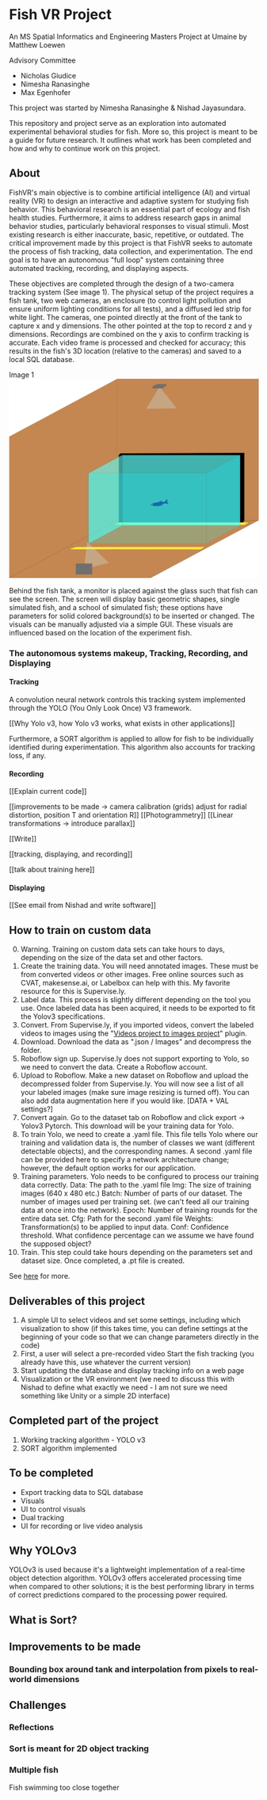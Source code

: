 # Fish VR Project

An MS Spatial Informatics and Engineering Masters Project at Umaine by Matthew Loewen

Advisory Committee

- Nicholas Giudice
- Nimesha Ranasinghe
- Max Egenhofer

This project was started by Nimesha Ranasinghe & Nishad Jayasundara.

This repository and project serve as an exploration into automated experimental behavioral studies for fish. More so, this project is meant to be a guide for future research. It outlines what work has been completed and how and why to continue work on this project.

## About

FishVR's main objective is to combine artificial intelligence (AI) and virtual reality (VR) to design an interactive and adaptive system for studying fish behavior. This behavioral research is an essential part of ecology and fish health studies. Furthermore, it aims to address research gaps in animal behavior studies, particularly behavioral responses to visual stimuli. Most existing research is either inaccurate, basic, repetitive, or outdated. The critical improvement made by this project is that FishVR seeks to automate the process of fish tracking, data collection, and experimentation. The end goal is to have an autonomous "full loop" system containing three automated tracking, recording, and displaying aspects.

These objectives are completed through the design of a two-camera tracking system (See image 1). The physical setup of the project requires a fish tank, two web cameras, an enclosure (to control light pollution and ensure uniform lighting conditions for all tests), and a diffused led strip for white light. The cameras, one pointed directly at the front of the tank to capture x and y dimensions. The other pointed at the top to record z and y dimensions. Recordings are combined on the y axis to confirm tracking is accurate. Each video frame is processed and checked for accuracy; this results in the fish's 3D location (relative to the cameras) and saved to a local SQL database.

Image 1
![Image 1 - Physical setup of fishVR](https://github.com/mattdoescode/FishProject/blob/master/frame%20differencing/graphics/illustration_without_dimensions.jpg)

Behind the fish tank, a monitor is placed against the glass such that fish can see the screen. The screen will display basic geometric shapes, single simulated fish, and a school of simulated fish; these options have parameters for solid colored background(s) to be inserted or changed. The visuals can be manually adjusted via a simple GUI. These visuals are influenced based on the location of the experiment fish.

### The autonomous systems makeup, Tracking, Recording, and Displaying

#### Tracking

A convolution neural network controls this tracking system implemented through the YOLO (You Only Look Once) V3 framework.

[[Why Yolo v3, how Yolo v3 works, what exists in other applications]]

Furthermore, a SORT algorithm is applied to allow for fish to be individually identified during experimentation. This algorithm also accounts for tracking loss, if any.

#### Recording

[[Explain current code]]

[[improvements to be made -> camera calibration (grids) adjust for radial distortion, position T and orientation R]]
[[Photogrammetry]]
[[Linear transformations -> introduce parallax]]

[[Write]]

[[tracking, displaying, and recording]]

[[talk about training here]]

#### Displaying

[[See email from Nishad and write software]]

## How to train on custom data

0. Warning. Training on custom data sets can take hours to days, depending on the size of the data set and other factors.
1. Create the training data. You will need annotated images. These must be from converted videos or other images. Free online sources such as CVAT, makesense.ai, or Labelbox can help with this. My favorite resource for this is Supervise.ly.
2. Label data. This process is slightly different depending on the tool you use. Once labeled data has been acquired, it needs to be exported to fit the Yolov3 specifications.
3. Convert. From Supervise.ly, if you imported videos, convert the labeled videos to images using the "[Videos project to images project](https://app.supervise.ly/ecosystem/apps/supervisely-ecosystem%2Fturn-video-project-into-images)" plugin.
4. Download. Download the data as ".json / Images" and decompress the folder.
5. Roboflow sign up. Supervise.ly does not support exporting to Yolo, so we need to convert the data. Create a Roboflow account.
6. Upload to Roboflow. Make a new dataset on Roboflow and upload the decompressed folder from Supervise.ly. You will now see a list of all your labeled images (make sure image resizing is turned off). You can also add data augmentation here if you would like. [DATA + VAL settings?]
7. Convert again. Go to the dataset tab on Roboflow and click export -> Yolov3 Pytorch. This download will be your training data for Yolo.
8. To train Yolo, we need to create a .yaml file. This file tells Yolo where our training and validation data is, the number of classes we want (different detectable objects), and the corresponding names. A second .yaml file can be provided here to specify a network architecture change; however, the default option works for our application.
9. Training parameters. Yolo needs to be configured to process our training data correctly.
   Data: The path to the .yaml file
   Img: The size of training images (640 x 480 etc.)
   Batch: Number of parts of our dataset. The number of images used per training set. (we can't feed all our training data at once into the network).
   Epoch: Number of training rounds for the entire data set.
   Cfg: Path for the second .yaml file
   Weights: Transformation(s) to be applied to input data.
   Conf: Confidence threshold. What confidence percentage can we assume we have found the supposed object?
10. Train. This step could take hours depending on the parameters set and dataset size. Once completed, a .pt file is created.

See [here](https://github.com/ultralytics/yolov3/wiki/Train-Custom-Data) for more.

## Deliverables of this project

1. A simple UI to select videos and set some settings, including which visualization to show (if this takes time, you can define settings at the beginning of your code so that we can change parameters directly in the code)
2. First, a user will select a pre-recorded video
   Start the fish tracking (you already have this, use whatever the current version)
3. Start updating the database and display tracking info on a web page
4. Visualization or the VR environment (we need to discuss this with Nishad to define what exactly we need - I am not sure we need something like Unity or a simple 2D interface)

## Completed part of the project

1. Working tracking algorithm - YOLO v3
2. SORT algorithm implemented

## To be completed

- Export tracking data to SQL database
- Visuals
- UI to control visuals
- Dual tracking
- UI for recording or live video analysis

## Why YOLOv3

YOLOv3 is used because it's a lightweight implementation of a real-time object detection algorithm. YOLOv3 offers accelerated processing time when compared to other solutions; it is the best performing library in terms of correct predictions compared to the processing power required.

## What is Sort?

## Improvements to be made

### Bounding box around tank and interpolation from pixels to real-world dimensions

## Challenges

### Reflections

### Sort is meant for 2D object tracking

### Multiple fish

Fish swimming too close together
